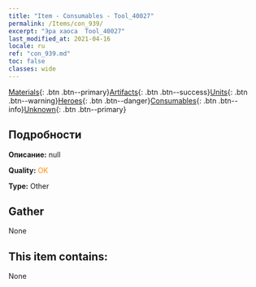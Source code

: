```yaml
---
title: "Item - Consumables - Tool_40027"
permalink: /Items/con_939/
excerpt: "Эра хаоса  Tool_40027"
last_modified_at: 2021-04-16
locale: ru
ref: "con_939.md"
toc: false
classes: wide
---
```

 [Materials](/ru/Items/){: .btn .btn--primary}[Artifacts](/ru/Items/Artifacts/){: .btn .btn--success}[Units](/ru/Items/Units/){: .btn .btn--warning}[Heroes](/ru/Items/Heroes/){: .btn .btn--danger}[Consumables](/ru/Items/Consumables/){: .btn .btn--info}[Unknown](/ru/Items/Unknown/){: .btn .btn--primary}

## Подробности
 **Описание:** null

 **Quality:** <span style="color: #FF8C00">OK</span>

 **Type:** Other

## Gather

  None

## This item contains:

  None

